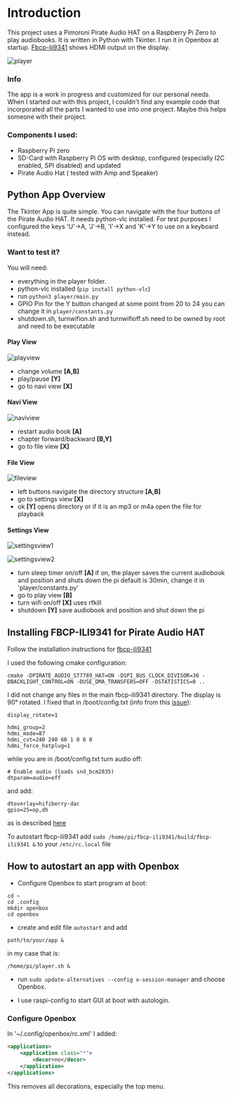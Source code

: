 # Introduction
 
This project uses a Pimoroni Pirate Audio HAT on a Raspberry Pi Zero to play audiobooks. It is written in Python with Tkinter. I run it in Openbox at startup. [Fbcp-ili9341](https://github.com/juj/fbcp-ili9341) shows HDMI output on the display. 

![player](/photos/player.png "player")

### Info

The app is a work in progress and customized for our personal needs. When I started out with this project, I couldn't find any example code that incorporated all the parts I wanted to use into one project. Maybe this helps someone with their project.

### Components I used:

- Raspberry Pi zero
- SD-Card with Raspberry Pi OS with desktop, configured (especially I2C enabled, SPI disabled) and updated
- Pirate Audio Hat ( tested with Amp and Speaker)

## Python App Overview
The Tkinter App is quite simple. You can navigate with the four buttons of the Pirate Audio HAT. It needs python-vlc installed. For test purposes I configured the keys 'U'->A, 'J'->B, 'I'->X and 'K'->Y to use on a keyboard instead.

### Want to test it?
You will need:
- everything in the player folder.
- python-vlc installed (`pip install python-vlc`)
- run `python3 player/main.py`
- GPIO Pin for the Y button changed at some point from 20 to 24
you can change it in `player/constants.py`
- shutdown.sh, turnwifion.sh and turnwifioff.sh need to be owned by root and need to be executable

#### Play View
![playview](/photos/playview.png "playview")

- change volume **[A,B]**
- play/pause **[Y]**
- go to navi view **[X]**

#### Navi View
![naviview](/photos/naviview.png "naviview")

- restart audio book **[A]**
- chapter forward/backward **[B,Y]**
- go to file view **[X]**

#### File View
![fileview](/photos/fileview.png "fileview")

- left buttons navigate the directory structure **[A,B]**
- go to settings view **[X]**
- ok **[Y]** 
opens directory or if it is an mp3 or m4a open the file for playback

#### Settings View
![settingsview1](/photos/settingsview_turnsleepoff_turnwifioff.png "settingsview1")

![settingsview2](/photos/settingsview_turnsleepon_turnwifion.png "settingsview2")

- turn sleep timer on/off **[A]**
if on, the player saves the current audiobook and position and shuts down the pi
default is 30min, change it in 'player/constants.py'
- go to play view **[B]**
- turn wifi on/off **[X]**
uses rfkill
- shutdown **[Y]**
save audiobook and position and shut down the pi


## Installing FBCP-ILI9341 for Pirate Audio HAT
Follow the installation instructions for [fbcp-ili9341](https://github.com/juj/fbcp-ili9341/blob/master/README.md#installation)

I used the following cmake configuration:
```
cmake -DPIRATE_AUDIO_ST7789_HAT=ON -DSPI_BUS_CLOCK_DIVISOR=30 -DBACKLIGHT_CONTROL=ON -DUSE_DMA_TRANSFERS=OFF -DSTATISTICS=0 ..
```

I did not change any files in the main fbcp-ili9341 directory. The display is 90° rotated. I fixed that in /boot/config.txt (info from this [issue](https://github.com/juj/fbcp-ili9341/pull/203)):
```
display_rotate=1

hdmi_group=2
hdmi_mode=87
hdmi_cvt=240 240 60 1 0 0 0
hdmi_force_hotplug=1
```

while you are in /boot/config.txt turn audio off:
```
# Enable audio (loads snd_bcm2835)
dtparam=audio=off
```

and add:

```
dtoverlay=hifiberry-dac
gpio=25=op,dh
```

as is described [here](https://github.com/pimoroni/pirate-audio)

To autostart fbcp-ili9341 add `sudo /home/pi/fbcp-ili9341/build/fbcp-ili9341 &` to your `/etc/rc.local` file


## How to autostart an app with Openbox

- Configure Openbox to start program at boot:
```  
cd ~
cd .config
mkdir openbox
cd openbox
```

- create and edit file `autostart` and add
```
path/to/your/app &
```

in my case that is:
```
/home/pi/player.sh &
```

- run `sudo update-alternatives --config x-session-manager` and choose Openbox.

- I use raspi-config to start GUI at boot with autologin.


### Configure Openbox
In '~/.config/openbox/rc.xml' I added:

```xml
<applications>
    <application class="*">
        <decor>no</decor>
    </application>
</applications>
```

This removes all decorations, especially the top menu.
